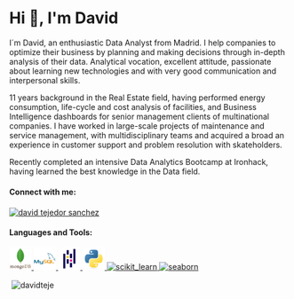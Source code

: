 <h1 align="left">Hi 👋, I'm David</h1>

I´m David, an enthusiastic Data Analyst from Madrid. I help companies to optimize their business by planning and making decisions through in-depth analysis of their data. Analytical vocation, excellent attitude, passionate about learning new technologies and with very good communication and interpersonal skills.

11 years background in the Real Estate field, having performed energy consumption, life-cycle and cost analysis of facilities, and Business Intelligence dashboards for senior management clients of multinational companies. I have worked in large-scale projects of maintenance and service management, with multidisciplinary teams and acquired a broad an experience in customer support and problem resolution with skateholders.

Recently completed an intensive Data Analytics Bootcamp at Ironhack, having learned the best knowledge in the Data field.

<h4 align="left">Connect with me:</h4>
<p align="left">
<a href="https://linkedin.com/in/david tejedor sanchez" target="blank"><img align="center" src="https://raw.githubusercontent.com/rahuldkjain/github-profile-readme-generator/master/src/images/icons/Social/linked-in-alt.svg" alt="david tejedor sanchez" height="30" width="40" /></a>
</p>

<h4 align="left">Languages and Tools:</h4>
<p align="left"> <a href="https://www.mongodb.com/" target="_blank" rel="noreferrer"> <img src="https://raw.githubusercontent.com/devicons/devicon/master/icons/mongodb/mongodb-original-wordmark.svg" alt="mongodb" width="40" height="40"/> </a> <a href="https://www.mysql.com/" target="_blank" rel="noreferrer"> <img src="https://raw.githubusercontent.com/devicons/devicon/master/icons/mysql/mysql-original-wordmark.svg" alt="mysql" width="40" height="40"/> </a> <a href="https://pandas.pydata.org/" target="_blank" rel="noreferrer"> <img src="https://raw.githubusercontent.com/devicons/devicon/2ae2a900d2f041da66e950e4d48052658d850630/icons/pandas/pandas-original.svg" alt="pandas" width="40" height="40"/> </a> <a href="https://www.python.org" target="_blank" rel="noreferrer"> <img src="https://raw.githubusercontent.com/devicons/devicon/master/icons/python/python-original.svg" alt="python" width="40" height="40"/> </a> <a href="https://scikit-learn.org/" target="_blank" rel="noreferrer"> <img src="https://upload.wikimedia.org/wikipedia/commons/0/05/Scikit_learn_logo_small.svg" alt="scikit_learn" width="40" height="40"/> </a> <a href="https://seaborn.pydata.org/" target="_blank" rel="noreferrer"> <img src="https://seaborn.pydata.org/_images/logo-mark-lightbg.svg" alt="seaborn" width="40" height="40"/> </a> </p>

<p>&nbsp;<img align="center" src="https://github-readme-stats.vercel.app/api?username=davidteje&show_icons=true&locale=en" alt="davidteje" /></p>
